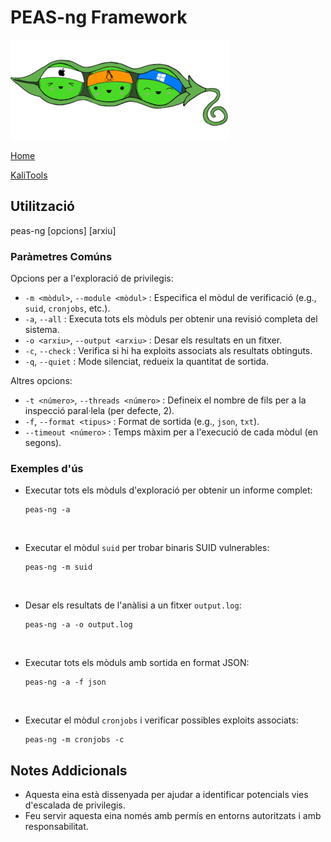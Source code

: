 # PEAS-ng Framework
![](./img/peassLogo.png)

[Home](../../../README.md)

[KaliTools](https://www.kali.org/tools/peas-ng/)

## Utilització

peas-ng [opcions] [arxiu]

### Paràmetres Comúns

Opcions per a l'exploració de privilegis:
- `-m <mòdul>`, `--module <mòdul>` : Especifica el mòdul de verificació (e.g., `suid`, `cronjobs`, etc.).
- `-a`, `--all` : Executa tots els mòduls per obtenir una revisió completa del sistema.
- `-o <arxiu>`, `--output <arxiu>` : Desar els resultats en un fitxer.
- `-c`, `--check` : Verifica si hi ha exploits associats als resultats obtinguts.
- `-q`, `--quiet` : Mode silenciat, redueix la quantitat de sortida.

Altres opcions:
- `-t <número>`, `--threads <número>` : Defineix el nombre de fils per a la inspecció paral·lela (per defecte, 2).
- `-f`, `--format <tipus>` : Format de sortida (e.g., `json`, `txt`).
- `--timeout <número>` : Temps màxim per a l'execució de cada mòdul (en segons).

### Exemples d'ús

* Executar tots els mòduls d'exploració per obtenir un informe complet:

    ```
    peas-ng -a
    ```

<br>

* Executar el mòdul `suid` per trobar binaris SUID vulnerables:

    ```
    peas-ng -m suid
    ```

<br>

* Desar els resultats de l'anàlisi a un fitxer `output.log`:

    ```
    peas-ng -a -o output.log
    ```

<br>

* Executar tots els mòduls amb sortida en format JSON:

    ```
    peas-ng -a -f json
    ```

<br>

* Executar el mòdul `cronjobs` i verificar possibles exploits associats:

    ```
    peas-ng -m cronjobs -c
    ```

## Notes Addicionals
- Aquesta eina està dissenyada per ajudar a identificar potencials vies d'escalada de privilegis.
- Feu servir aquesta eina només amb permís en entorns autoritzats i amb responsabilitat.

